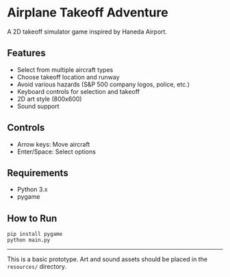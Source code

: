 # Airplane Takeoff Adventure

A 2D takeoff simulator game inspired by Haneda Airport.

## Features
- Select from multiple aircraft types
- Choose takeoff location and runway
- Avoid various hazards (S&P 500 company logos, police, etc.)
- Keyboard controls for selection and takeoff
- 2D art style (800x600)
- Sound support

## Controls
- Arrow keys: Move aircraft
- Enter/Space: Select options

## Requirements
- Python 3.x
- pygame

## How to Run
```
pip install pygame
python main.py
```

---
This is a basic prototype. Art and sound assets should be placed in the `resources/` directory.
